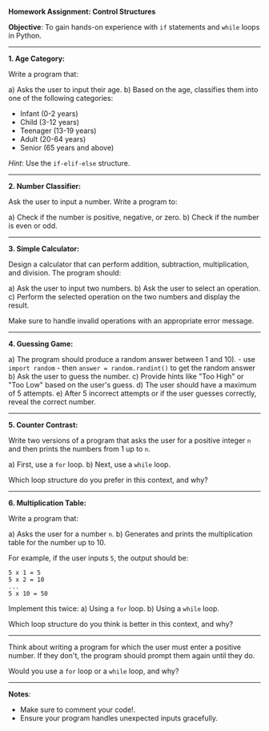 **Homework Assignment: Control Structures**

**Objective**: To gain hands-on experience with `if` statements and `while` loops in Python.

---

**1. Age Category:**

Write a program that:

a) Asks the user to input their age.
b) Based on the age, classifies them into one of the following categories:
  - Infant (0-2 years)
  - Child (3-12 years)
  - Teenager (13-19 years)
  - Adult (20-64 years)
  - Senior (65 years and above)

*Hint*: Use the `if-elif-else` structure.

---

**2. Number Classifier:**

Ask the user to input a number. Write a program to:

a) Check if the number is positive, negative, or zero.
b) Check if the number is even or odd.

---

**3. Simple Calculator:**

Design a calculator that can perform addition, subtraction, 
multiplication, and division. The program should:

a) Ask the user to input two numbers.
b) Ask the user to select an operation.
c) Perform the selected operation on the two numbers and display the 
result.

Make sure to handle invalid operations with an appropriate error message.

---

**4. Guessing Game:**

a) The program should produce a random answer between 1 and 10).
    - use `import random`
    - then `answer = random.randint()` to get the random answer
b) Ask the user to guess the number.
c) Provide hints like "Too High" or "Too Low" based on the user's guess.
d) The user should have a maximum of 5 attempts.
e) After 5 incorrect attempts or if the user guesses correctly, reveal the 
correct number.

---

**5. Counter Contrast:**

Write two versions of a program that asks the user for a positive integer 
`n` and then prints the numbers from 1 up to `n`.

a) First, use a `for` loop.
b) Next, use a `while` loop.

Which loop structure do you prefer in this context, and why?

---

**6. Multiplication Table:**

Write a program that:

a) Asks the user for a number `n`.
b) Generates and prints the multiplication table for the number up to 10.

For example, if the user inputs `5`, the output should be:
```
5 x 1 = 5
5 x 2 = 10
...
5 x 10 = 50
```

Implement this twice:
a) Using a `for` loop.
b) Using a `while` loop.

Which loop structure do you think is better in this context, and why?

---

Think about writing a program for which the user must enter a positive number. If they don't, the program should prompt them again until they do.  

Would you use a `for` loop or a `while` loop, and why?

---

**Notes**:

- Make sure to comment your code!.
- Ensure your program handles unexpected inputs gracefully.

